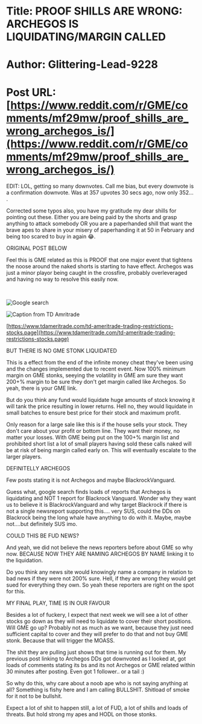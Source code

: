 # Title: PROOF SHILLS ARE WRONG: ARCHEGOS IS LIQUIDATING/MARGIN CALLED
# Author: Glittering-Lead-9228
# Post URL: [https://www.reddit.com/r/GME/comments/mf29mw/proof_shills_are_wrong_archegos_is/](https://www.reddit.com/r/GME/comments/mf29mw/proof_shills_are_wrong_archegos_is/)


EDIT: LOL, getting so many downvotes. Call me bias, but every downvote is a confirmation downvote. Was at 357 upvotes 30 secs ago, now only 352... .

Corrected some typos also, you have my gratitude my dear shills for pointing out these. Either you are being paid by the shorts and grasp anything to attack somebody OR you are a paperhanded shill that want the brave apes to share in your misery of paperhanding it at 50 in February and being too scared to buy in again  😂.

ORIGINAL POST BELOW

Feel this is GME related as this is PROOF that one major event that tightens the noose around the naked shorts is starting to have effect.  Archegos was just a minor playor being caught in the crossfire, probably overleveraged and having no way to resolve this easily now.

&#x200B;

![Google search ](https://preview.redd.it/nlrooksr9sp61.png?width=843&format=png&auto=webp&s=b6dd1c35a4fa55471d287be56a9365430426ef72)

![Caption from TD Amritrade](https://preview.redd.it/fso54n5w9sp61.png?width=1104&format=png&auto=webp&s=404a6d3ddb1b40e846adea72d0c8024beb1b958b)

[https://www.tdameritrade.com/td-ameritrade-trading-restrictions-stocks.page](https://www.tdameritrade.com/td-ameritrade-trading-restrictions-stocks.page)

BUT THERE IS NO GME STONK LIQUIDATED

This is a effect from the end of the infinite money cheat they've been using and the changes implemented due to recent event. Now 100% minimum margin on GME stonks, seeying the volatility in GME am sure they want 200+% margin to be sure they don't get margin called like Archegos.  So yeah, there is your GME link.

But do you think any fund would liquidate huge amounts of stock knowing it will tank the price resulting in lower returns. Hell no, they would liquidate in small batches to ensure best price for their stock and maximum profit.

Only reason for a large sale like this is if the house sells your stock. They don't care about your profit or bottom line. They want their money, no matter your losses. With GME being put on the 100+% margin list and prohibited short list a lot of small players having sold these calls naked will be at risk of being margin called early on. This will eventually escalate to the larger players.

DEFINITELLY ARCHEGOS

Few posts stating it is not Archegos and maybe BlackrockVanguard.

Guess what, google search finds loads of reports that Archegos is liquidating and NOT 1 report for Blackrock Vanguard. Wonder why they want us to believe it is BlackrockVanguard and why target Blackrock if there is not a single newsreport supporting this.... very SUS, could the DDs on Blackrock being the long whale have anything to do with it. Maybe, maybe not....but definitely SUS imo.

COULD THIS BE FUD NEWS?

And yeah, we did not believe the news reporters before about GME so why now. BECAUSE NOW THEY ARE NAMING ARCHEGOS BY NAME linking it to the liquidation.

Do you think any news site would knowingly name a company in relation to bad news if they were not 200% sure. Hell, if they are wrong they would get sued for everything they own. So yeah these reporters are right on the spot for this.

MY FINAL PLAY, TIME IS IN OUR FAVOUR

Besides a lot of fuckery, I expect that next week we will see a lot of other stocks go down as they will need to liquidate to cover their short positions. Will GME go up? Probably not as much as we want, because they just need sufficient capital to cover and they will prefer to do that and not buy GME stonk. Because that will trigger the MOASS.

The shit they are pulling just shows that time is running out for them. My previous post linking to Archegos DDs got downvoted as I looked at, got loads of comments stating its bs and its not Archegos or GME related within 30 minutes after posting. Even got 1 follower.. or a tail :)

So why do this, why care about a noob ape who is not saying anything at all? Something is fishy here and I am calling BULLSHIT. Shitload of smoke for it not to be bullshit.

Expect a lot of shit to happen still, a lot of FUD, a lot of shills and loads of threats. But hold strong my apes and HODL on those stonks.

&#x200B;